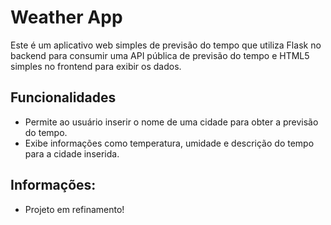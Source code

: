 # Weather App

Este é um aplicativo web simples de previsão do tempo que utiliza Flask no backend para consumir uma API pública de previsão do tempo e HTML5 simples no frontend para exibir os dados.

## Funcionalidades

- Permite ao usuário inserir o nome de uma cidade para obter a previsão do tempo.
- Exibe informações como temperatura, umidade e descrição do tempo para a cidade inserida.

## Informações:
- Projeto em refinamento!
